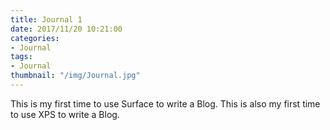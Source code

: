 ```yaml
---
title: Journal 1
date: 2017/11/20 10:21:00
categories:
- Journal
tags:
- Journal
thumbnail: "/img/Journal.jpg"
---
```

This is my first time to use Surface to write a Blog.
This is also my first time to use XPS to write a Blog.
